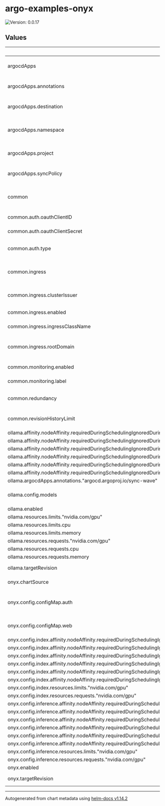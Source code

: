 # argo-examples-onyx

![Version: 0.0.17](https://img.shields.io/badge/Version-0.0.17-informational?style=flat-square)

## Values

| Key | Type | Default | Description |
|-----|------|---------|-------------|
| argocdApps | object | `{"annotations":{"argocd.argoproj.io/sync-wave":"20"},"destination":{"server":"https://kubernetes.default.svc"},"namespace":"argocd","project":"default","syncPolicy":{"automated":{"prune":true,"selfHeal":true},"syncOptions":["CreateNamespace=true"]}}` | ArgoCD Application defaults for all applications |
| argocdApps.annotations | object | `{"argocd.argoproj.io/sync-wave":"20"}` | Set default annotations for the application |
| argocdApps.destination | object | `{"server":"https://kubernetes.default.svc"}` | Set default argocd destination configuration |
| argocdApps.namespace | string | `"argocd"` | Set default namespace to put the ArgoCD App CRD into |
| argocdApps.project | string | `"default"` | Set default ArgoCD Project to designate |
| argocdApps.syncPolicy | object | `{"automated":{"prune":true,"selfHeal":true},"syncOptions":["CreateNamespace=true"]}` | Set default syncPolicy for all apps |
| common | object | `{"auth":{"oauthClientID":null,"oauthClientSecret":null,"oauthValidEmailDomains":[],"type":"none"},"ingress":{"clusterIssuer":"selfsigned","enabled":true,"ingressClassName":"traefik","rootDomain":""},"monitoring":{"enabled":false,"label":"victoria-metrics-k8s-stack"},"redundancy":{"replicas":3},"revisionHistoryLimit":2}` | Set common settings to be used in all applications |
| common.auth.oauthClientID | string | `nil` | OAuth client ID for google |
| common.auth.oauthClientSecret | string | `nil` | OAuth client secret for google |
| common.auth.type | string | `"none"` | Set auth type if application supports it [none|basic|google] |
| common.ingress | object | `{"clusterIssuer":"selfsigned","enabled":true,"ingressClassName":"traefik","rootDomain":""}` | Common defaults applied to ingresses in all applications |
| common.ingress.clusterIssuer | string | `"selfsigned"` | Set default cert-manager cluster-issuer |
| common.ingress.enabled | bool | `true` | Enable ingresses for all applications |
| common.ingress.ingressClassName | string | `"traefik"` | Set default ingressClassName |
| common.ingress.rootDomain | string | `""` | Set root domain to use for ingress rules of all applications |
| common.monitoring.enabled | bool | `false` | Enable pod/service monitors |
| common.monitoring.label | string | `"victoria-metrics-k8s-stack"` | Override monitor label |
| common.redundancy | object | `{"replicas":3}` | Set default redundancy configurations |
| common.revisionHistoryLimit | int | `2` | Default revisionHistoryLimit where applicable |
| ollama.affinity.nodeAffinity.requiredDuringSchedulingIgnoredDuringExecution.nodeSelectorTerms[0].matchExpressions[0].key | string | `"nvidia.com/device-plugin.config"` |  |
| ollama.affinity.nodeAffinity.requiredDuringSchedulingIgnoredDuringExecution.nodeSelectorTerms[0].matchExpressions[0].operator | string | `"In"` |  |
| ollama.affinity.nodeAffinity.requiredDuringSchedulingIgnoredDuringExecution.nodeSelectorTerms[0].matchExpressions[0].values[0] | string | `"tesla-25b6"` |  |
| ollama.affinity.nodeAffinity.requiredDuringSchedulingIgnoredDuringExecution.nodeSelectorTerms[0].matchExpressions[0].values[1] | string | `"tesla-2235"` |  |
| ollama.affinity.nodeAffinity.requiredDuringSchedulingIgnoredDuringExecution.nodeSelectorTerms[0].matchExpressions[0].values[2] | string | `"tesla-27b8"` |  |
| ollama.affinity.nodeAffinity.requiredDuringSchedulingIgnoredDuringExecution.nodeSelectorTerms[0].matchExpressions[0].values[3] | string | `"tesla-26b9"` |  |
| ollama.argocdApps.annotations."argocd.argoproj.io/sync-wave" | string | `"11"` |  |
| ollama.config.models | list | `["llama3.1:8b-instruct-q8_0"]` | Set list of models to be preloaded into ollama |
| ollama.enabled | bool | `true` | Enable ollama |
| ollama.resources.limits."nvidia.com/gpu" | int | `8` |  |
| ollama.resources.limits.cpu | int | `8` |  |
| ollama.resources.limits.memory | string | `"20Gi"` |  |
| ollama.resources.requests."nvidia.com/gpu" | int | `8` |  |
| ollama.resources.requests.cpu | int | `4` |  |
| ollama.resources.requests.memory | string | `"15Gi"` |  |
| ollama.targetRevision | string | `"1.4.0"` | Set chart version/revision |
| onyx.chartSource | string | `"helm"` | Set chart source. git/helm |
| onyx.config.configMap.auth | object | `{}` | Configmap for setting Onyx Env Vars for authentication |
| onyx.config.configMap.web | object | `{}` | Configmap for setting Onyx Env Vars related to web |
| onyx.config.index.affinity.nodeAffinity.requiredDuringSchedulingIgnoredDuringExecution.nodeSelectorTerms[0].matchExpressions[0].key | string | `"nvidia.com/device-plugin.config"` |  |
| onyx.config.index.affinity.nodeAffinity.requiredDuringSchedulingIgnoredDuringExecution.nodeSelectorTerms[0].matchExpressions[0].operator | string | `"In"` |  |
| onyx.config.index.affinity.nodeAffinity.requiredDuringSchedulingIgnoredDuringExecution.nodeSelectorTerms[0].matchExpressions[0].values[0] | string | `"tesla-25b6"` |  |
| onyx.config.index.affinity.nodeAffinity.requiredDuringSchedulingIgnoredDuringExecution.nodeSelectorTerms[0].matchExpressions[0].values[1] | string | `"tesla-2235"` |  |
| onyx.config.index.affinity.nodeAffinity.requiredDuringSchedulingIgnoredDuringExecution.nodeSelectorTerms[0].matchExpressions[0].values[2] | string | `"tesla-27b8"` |  |
| onyx.config.index.affinity.nodeAffinity.requiredDuringSchedulingIgnoredDuringExecution.nodeSelectorTerms[0].matchExpressions[0].values[3] | string | `"tesla-26b9"` |  |
| onyx.config.index.resources.limits."nvidia.com/gpu" | int | `4` |  |
| onyx.config.index.resources.requests."nvidia.com/gpu" | int | `4` |  |
| onyx.config.inference.affinity.nodeAffinity.requiredDuringSchedulingIgnoredDuringExecution.nodeSelectorTerms[0].matchExpressions[0].key | string | `"nvidia.com/device-plugin.config"` |  |
| onyx.config.inference.affinity.nodeAffinity.requiredDuringSchedulingIgnoredDuringExecution.nodeSelectorTerms[0].matchExpressions[0].operator | string | `"In"` |  |
| onyx.config.inference.affinity.nodeAffinity.requiredDuringSchedulingIgnoredDuringExecution.nodeSelectorTerms[0].matchExpressions[0].values[0] | string | `"tesla-25b6"` |  |
| onyx.config.inference.affinity.nodeAffinity.requiredDuringSchedulingIgnoredDuringExecution.nodeSelectorTerms[0].matchExpressions[0].values[1] | string | `"tesla-2235"` |  |
| onyx.config.inference.affinity.nodeAffinity.requiredDuringSchedulingIgnoredDuringExecution.nodeSelectorTerms[0].matchExpressions[0].values[2] | string | `"tesla-27b8"` |  |
| onyx.config.inference.affinity.nodeAffinity.requiredDuringSchedulingIgnoredDuringExecution.nodeSelectorTerms[0].matchExpressions[0].values[3] | string | `"tesla-26b9"` |  |
| onyx.config.inference.resources.limits."nvidia.com/gpu" | int | `4` |  |
| onyx.config.inference.resources.requests."nvidia.com/gpu" | int | `4` |  |
| onyx.enabled | bool | `true` | Enable onyx |
| onyx.targetRevision | string | `"0.0.5"` | Set chart version/revision |

----------------------------------------------
Autogenerated from chart metadata using [helm-docs v1.14.2](https://github.com/norwoodj/helm-docs/releases/v1.14.2)
